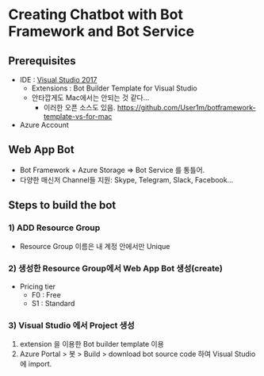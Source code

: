 # Creating Chatbot with Bot Framework and Bot Service 

## Prerequisites 
- IDE : [Visual Studio 2017](https://visualstudio.microsoft.com/ko/downloads/)
  - Extensions : Bot Builder Template for Visual Studio 
  - 안타깝게도 Mac에서는 안되는 것 같다... 
    - 이러한 오픈 소스도 있음. https://github.com/User1m/botframework-template-vs-for-mac 
- Azure Account


## Web App Bot
- Bot Framework + Azure Storage => Bot Service 를 통틀어.
- 다양한 매신저 Channel들 지원: Skype, Telegram, Slack, Facebook... 

## Steps to build the bot
### 1) ADD Resource Group
- Resource Group 이름은 내 계정 안에서만 Unique 
### 2) 생성한 Resource Group에서 Web App Bot 생성(create)
- Pricing tier
  - F0 : Free
  - S1 : Standard
### 3) Visual Studio 에서 Project 생성
1. extension 을 이용한 Bot builder template 이용 
2. Azure Portal > 봇 > Build > download bot source code 하여 Visual Studio에 import. 

